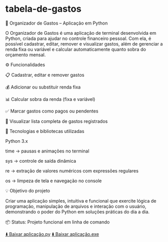 # tabela-de-gastos
🧾 Organizador de Gastos – Aplicação em Python

O Organizador de Gastos é uma aplicação de terminal desenvolvida em Python, criada para ajudar no controle financeiro pessoal.
Com ela, é possível cadastrar, editar, remover e visualizar gastos, além de gerenciar a renda fixa ou variável e calcular automaticamente quanto sobra do orçamento mensal.

⚙️ Funcionalidades

📋 Cadastrar, editar e remover gastos

💰 Adicionar ou substituir renda fixa

📊 Calcular sobra da renda (fixa e variável)

✅ Marcar gastos como pagos ou pendentes

👀 Visualizar lista completa de gastos registrados

🧱 Tecnologias e bibliotecas utilizadas

Python 3.x

time → pausas e animações no terminal

sys → controle de saída dinâmica

re → extração de valores numéricos com expressões regulares

os → limpeza de tela e navegação no console

💡 Objetivo do projeto

Criar uma aplicação simples, intuitiva e funcional que exercite lógica de programação, manipulação de arquivos e interação com o usuário, demonstrando o poder do Python em soluções práticas do dia a dia.

📦 Status: Projeto funcional em linha de comando

[⬇️ Baixar aplicação.py](https://github.com/wendersonab/tabela-de-gastos/blob/main/aplica%C3%A7%C3%A3o.py)
[⬇️ Baixar aplicação.exe](https://github.com/wendersonab/tabela-de-gastos/blob/main/aplica%C3%A7%C3%A3o.py)
